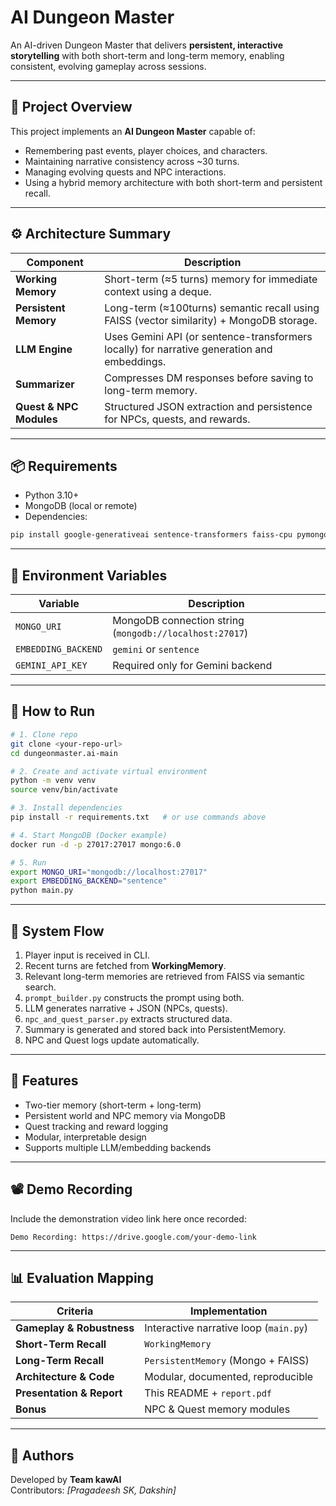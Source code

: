 # AI Dungeon Master

An AI-driven Dungeon Master that delivers **persistent, interactive storytelling** with both short-term and long-term memory, enabling consistent, evolving gameplay across sessions.

---

## 🧭 Project Overview

This project implements an **AI Dungeon Master** capable of:
- Remembering past events, player choices, and characters.
- Maintaining narrative consistency across ~30 turns.
- Managing evolving quests and NPC interactions.
- Using a hybrid memory architecture with both short-term and persistent recall.

---

## ⚙️ Architecture Summary

| Component | Description |
|------------|-------------|
| **Working Memory** | Short-term (≈5 turns) memory for immediate context using a deque. |
| **Persistent Memory** | Long-term (≈100turns) semantic recall using FAISS (vector similarity) + MongoDB storage. |
| **LLM Engine** | Uses Gemini API (or sentence-transformers locally) for narrative generation and embeddings. |
| **Summarizer** | Compresses DM responses before saving to long-term memory. |
| **Quest & NPC Modules** | Structured JSON extraction and persistence for NPCs, quests, and rewards. |

---

## 📦 Requirements

- Python 3.10+
- MongoDB (local or remote)
- Dependencies:

```bash
pip install google-generativeai sentence-transformers faiss-cpu pymongo numpy tqdm
```

---

## 🔑 Environment Variables

| Variable | Description |
|-----------|-------------|
| `MONGO_URI` | MongoDB connection string (`mongodb://localhost:27017`) |
| `EMBEDDING_BACKEND` | `gemini` or `sentence` |
| `GEMINI_API_KEY` | Required only for Gemini backend |

---

## 🚀 How to Run

```bash
# 1. Clone repo
git clone <your-repo-url>
cd dungeonmaster.ai-main

# 2. Create and activate virtual environment
python -m venv venv
source venv/bin/activate

# 3. Install dependencies
pip install -r requirements.txt   # or use commands above

# 4. Start MongoDB (Docker example)
docker run -d -p 27017:27017 mongo:6.0

# 5. Run
export MONGO_URI="mongodb://localhost:27017"
export EMBEDDING_BACKEND="sentence"
python main.py
```

---

## 🧠 System Flow

1. Player input is received in CLI.
2. Recent turns are fetched from **WorkingMemory**.
3. Relevant long-term memories are retrieved from FAISS via semantic search.
4. `prompt_builder.py` constructs the prompt using both.
5. LLM generates narrative + JSON (NPCs, quests).
6. `npc_and_quest_parser.py` extracts structured data.
7. Summary is generated and stored back into PersistentMemory.
8. NPC and Quest logs update automatically.

---

## 🧩 Features

- Two-tier memory (short-term + long-term)
- Persistent world and NPC memory via MongoDB
- Quest tracking and reward logging
- Modular, interpretable design
- Supports multiple LLM/embedding backends

---

## 📽️ Demo Recording

Include the demonstration video link here once recorded:

```
Demo Recording: https://drive.google.com/your-demo-link
```

---

## 📊 Evaluation Mapping

| Criteria | Implementation |
|-----------|----------------|
| **Gameplay & Robustness** | Interactive narrative loop (`main.py`) |
| **Short-Term Recall** | `WorkingMemory` |
| **Long-Term Recall** | `PersistentMemory` (Mongo + FAISS) |
| **Architecture & Code** | Modular, documented, reproducible |
| **Presentation & Report** | This README + `report.pdf` |
| **Bonus** | NPC & Quest memory modules |

---

## 👥 Authors
Developed by **Team kawAI**  
Contributors: *[Pragadeesh SK, Dakshin]*
